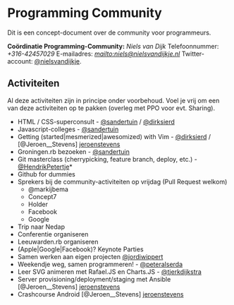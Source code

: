 # Programming Community

Dit is een concept-document over de community voor programmeurs.

**Coördinatie Programming-Community:**
*Niels van Dijk*
Telefoonnummer: *+316-42457029*
E-mailadres: *<mailto:niels@nielsvandijkje.nl>*
Twitter-account: [@nielsvandijkje][nielsvandijkje].

## Activiteiten

Al deze activiteiten zijn in principe onder voorbehoud.
Voel je vrij om een van deze activiteiten op te pakken (overleg met PPO voor evt. Sharing).

* HTML / CSS-superconsult - [@sandertuin][sandertuin] / [@dirksierd][dirksierd]
* Javascript-colleges - [@sandertuin][sandertuin]
* Getting (started|mesmerized|awesomized) with Vim - [@dirksierd][dirksierd] / [@Jeroen__Stevens] [jeroenstevens]
* Groningen.rb bezoeken - [@sandertuin][sandertuin]
* Git masterclass (cherrypicking, feature branch, deploy, etc.) - [@HendrikPetertje][hendrikpetertje]*
* Github for dummies
* Sprekers bij de community-activiteiten op vrijdag (Pull Request welkom)
  * @markijbema
  * Concept7
  * Holder
  * Facebook
  * Google
* Trip naar Nedap
* Conferentie organiseren
* Leeuwarden.rb organiseren
* (Apple|Google|Facebook)? Keynote Parties
* Samen werken aan eigen projecten [@jordiwippert][jordiwippert]
* Weekendje weg, samen programmeren! - [@peteralserda][peteralserda]
* Leer SVG animeren met Rafael.JS en Charts.JS - [@tjerkdijkstra][tjerkdijkstra]
* Server provisioning/deployment/staging met Ansible [@Jeroen__Stevens] [jeroenstevens]
* Crashcourse Android [@Jeroen__Stevens] [jeroenstevens]

[jordiwippert]: https://twitter.com/Jordi94NL
[sandertuin]: https://twitter.com/sandertuin
[dirksierd]: https://twitter.com/dirksierd
[hendrikpetertje]: https://twitter.com/hendrikpetertje
[nielsvandijkje]: https://twitter.com/nielsvandijkje
[peteralserda]: https://twitter.com/AlserdaP
[tjerkdijkstra]: https://twitter.com/tjerkdijkstra
[jeroenstevens]: https://twitter.com/Jeroen__Stevens
